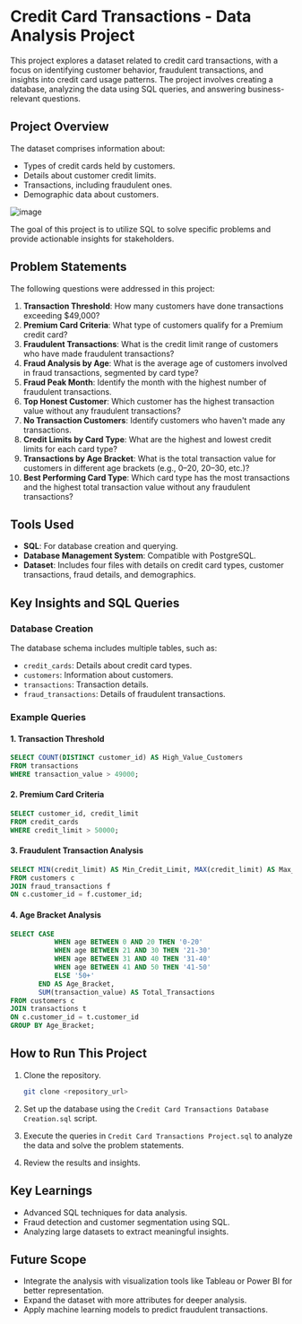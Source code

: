 # Credit Card Transactions - Data Analysis Project

This project explores a dataset related to credit card transactions, with a focus on identifying customer behavior, fraudulent transactions, and insights into credit card usage patterns. The project involves creating a database, analyzing the data using SQL queries, and answering business-relevant questions.

## Project Overview

The dataset comprises information about:
- Types of credit cards held by customers.
- Details about customer credit limits.
- Transactions, including fraudulent ones.
- Demographic data about customers.

![image](https://files.oaiusercontent.com/file-HrfuVjNfUANyuDoTuWuijG?se=2024-12-30T08%3A18%3A14Z&sp=r&sv=2024-08-04&sr=b&rscc=max-age%3D604800%2C%20immutable%2C%20private&rscd=attachment%3B%20filename%3Da60f9688-abbf-4f97-a0e2-78ea966ea645.webp&sig=m%2BCv3N3jgUR/JoyDq8WYKgHAibSI45EMZjzcUOVMSxk%3D)

The goal of this project is to utilize SQL to solve specific problems and provide actionable insights for stakeholders.

## Problem Statements
The following questions were addressed in this project:

1. **Transaction Threshold**: How many customers have done transactions exceeding $49,000?
2. **Premium Card Criteria**: What type of customers qualify for a Premium credit card?
3. **Fraudulent Transactions**: What is the credit limit range of customers who have made fraudulent transactions?
4. **Fraud Analysis by Age**: What is the average age of customers involved in fraud transactions, segmented by card type?
5. **Fraud Peak Month**: Identify the month with the highest number of fraudulent transactions.
6. **Top Honest Customer**: Which customer has the highest transaction value without any fraudulent transactions?
7. **No Transaction Customers**: Identify customers who haven't made any transactions.
8. **Credit Limits by Card Type**: What are the highest and lowest credit limits for each card type?
9. **Transactions by Age Bracket**: What is the total transaction value for customers in different age brackets (e.g., 0–20, 20–30, etc.)?
10. **Best Performing Card Type**: Which card type has the most transactions and the highest total transaction value without any fraudulent transactions?

## Tools Used
- **SQL**: For database creation and querying.
- **Database Management System**: Compatible with PostgreSQL.
- **Dataset**: Includes four files with details on credit card types, customer transactions, fraud details, and demographics.

## Key Insights and SQL Queries
### Database Creation
The database schema includes multiple tables, such as:
- `credit_cards`: Details about credit card types.
- `customers`: Information about customers.
- `transactions`: Transaction details.
- `fraud_transactions`: Details of fraudulent transactions.

### Example Queries

#### 1. Transaction Threshold
```sql
SELECT COUNT(DISTINCT customer_id) AS High_Value_Customers
FROM transactions
WHERE transaction_value > 49000;
```

#### 2. Premium Card Criteria
```sql
SELECT customer_id, credit_limit
FROM credit_cards
WHERE credit_limit > 50000;
```

#### 3. Fraudulent Transaction Analysis
```sql
SELECT MIN(credit_limit) AS Min_Credit_Limit, MAX(credit_limit) AS Max_Credit_Limit
FROM customers c
JOIN fraud_transactions f
ON c.customer_id = f.customer_id;
```

#### 4. Age Bracket Analysis
```sql
SELECT CASE
           WHEN age BETWEEN 0 AND 20 THEN '0-20'
           WHEN age BETWEEN 21 AND 30 THEN '21-30'
           WHEN age BETWEEN 31 AND 40 THEN '31-40'
           WHEN age BETWEEN 41 AND 50 THEN '41-50'
           ELSE '50+'
       END AS Age_Bracket,
       SUM(transaction_value) AS Total_Transactions
FROM customers c
JOIN transactions t
ON c.customer_id = t.customer_id
GROUP BY Age_Bracket;
```

## How to Run This Project

1. Clone the repository.
   ```bash
   git clone <repository_url>
   ```

2. Set up the database using the `Credit Card Transactions Database Creation.sql` script.

3. Execute the queries in `Credit Card Transactions Project.sql` to analyze the data and solve the problem statements.

4. Review the results and insights.

## Key Learnings
- Advanced SQL techniques for data analysis.
- Fraud detection and customer segmentation using SQL.
- Analyzing large datasets to extract meaningful insights.

## Future Scope
- Integrate the analysis with visualization tools like Tableau or Power BI for better representation.
- Expand the dataset with more attributes for deeper analysis.
- Apply machine learning models to predict fraudulent transactions.

